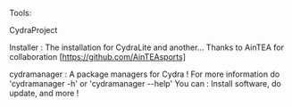 Tools:

CydraProject

Installer : The installation for CydraLite and another...
Thanks to AinTEA for collaboration [https://github.com/AinTEAsports]


cydramanager : A package managers for Cydra !
For more information do 'cydramanager -h' or 'cydramanager --help'
You can : Install software, do update, and more !
